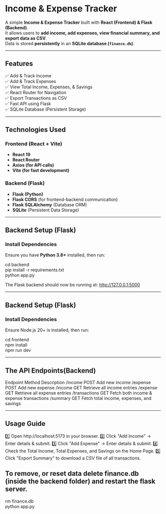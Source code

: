 # Income & Expense Tracker
A simple **Income & Expense Tracker** built with **React (Frontend) & Flask (Backend)**.  
It allows users to **add income, add expenses, view financial summary, and export data as CSV**.  
Data is stored **persistently** in an **SQLite database (`finance.db`)**.

---

## **Features**
✅ Add & Track Income  
✅ Add & Track Expenses  
✅ View Total Income, Expenses, & Savings  
✅ React Router for Navigation  
✅ Export Transactions as CSV  
✅ Fast API using Flask  
✅ SQLite Database (Persistent Storage)  

---

## **Technologies Used**
### **Frontend (React + Vite)**
- **React 19**
- **React Router**
- **Axios (for API calls)**
- **Vite (for fast development)**

### **Backend (Flask)**
- **Flask (Python)**
- **Flask CORS** (for frontend-backend communication)
- **Flask SQLAlchemy** (Database ORM)
- **SQLite** (Persistent Data Storage)

---

## **Backend Setup (Flask)**
### **Install Dependencies**
Ensure you have **Python 3.8+** installed, then run:

cd backend  
pip install -r requirements.txt  
python app.py  

The Flask backend should now be running at:
http://127.0.0.1:5000

---

## **Backend Setup (Flask)**
### **Install Dependencies**
Ensure Node.js 20+ is installed, then run:

cd frontend  
npm install  
npm run dev

---

## **The API Endpoints(Backend)**
Endpoint	    Method	Description
/income	        POST	Add new income
/expense	    POST	Add new expense
/income	        GET	    Retrieve all income entries
/expense	    GET	    Retrieve all expense entries
/transactions	GET	    Fetch both income & expense transactions
/summary	    GET	    Fetch total income, expenses, and savings

---

## **Usage Guide**
1️⃣ Open http://localhost:5173 in your browser.
2️⃣ Click "Add Income" → Enter details & submit.
3️⃣ Click "Add Expense" → Enter details & submit.
4️⃣ Check the Total Income, Total Expenses, and Savings on the Home Page.
5️⃣ Click "Export Summary" to download a CSV file of all transactions.

## **To remove, or reset data delete finance.db (inside the backend folder) and restart the flask server.**
rm finance.db  
python app.py
